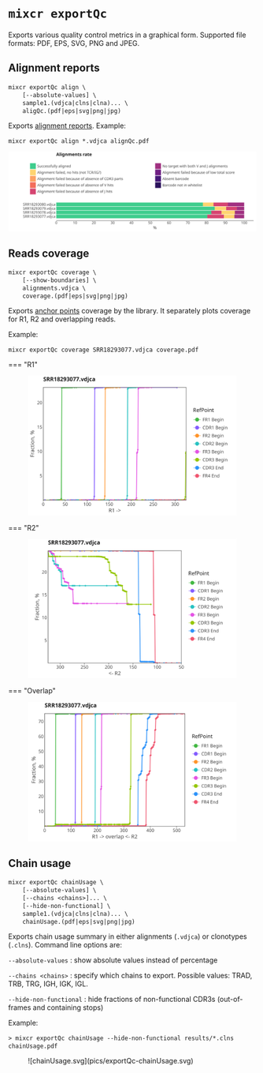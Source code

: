 # `mixcr exportQc`

Exports various quality control metrics in a graphical form. Supported file formats: PDF, EPS, SVG, PNG and JPEG.

## Alignment reports
```
mixcr exportQc align \
    [--absolute-values] \ 
    sample1.(vdjca|clns|clna)... \
    aligQc.(pdf|eps|svg|png|jpg)  
```
Exports [alignment reports](report-align.md). Example:

```
mixcr exportQc align *.vdjca alignQc.pdf
```
![aligQc.svg](pics/exportQc-align.svg)

## Reads coverage
```
mixcr exportQc coverage \
    [--show-boundaries] \
    alignments.vdjca \
    coverage.(pdf|eps|svg|png|jpg)  
```
Exports [anchor points](geneFeatures.md) coverage by the library. It separately plots coverage for R1, R2 and overlapping reads.

Example:

```shell
mixcr exportQc coverage SRR18293077.vdjca coverage.pdf
```

=== "R1"
    <figure markdown>
    ![R1](pics/exportQc-coverage_R1.svg)
    </figure>
=== "R2"
    <figure markdown>
    ![R2](pics/exportQc-coverage_R2.svg)
    </figure>
=== "Overlap"
    <figure markdown>
    ![Overlap](pics/exportQc-coverage_Overlap.svg)
    </figure>

## Chain usage
```
mixcr exportQc chainUsage \
    [--absolute-values] \
    [--chains <chains>]... \
    [--hide-non-functional] \
    sample1.(vdjca|clns|clna)... \
    chainUsage.(pdf|eps|svg|png|jpg)  
```
Exports chain usage summary in either alignments (`.vdjca`) or clonotypes (`.clns`). Command line options are: 

`--absolute-values`
: show absolute values instead of percentage

`--chains <chains>`
: specify which chains to export. Possible values: TRAD, TRB, TRG, IGH, IGK, IGL. 

`--hide-non-functional`
: hide fractions of non-functional CDR3s (out-of-frames and containing stops)

Example:
```shell
> mixcr exportQc chainUsage --hide-non-functional results/*.clns chainUsage.pdf 
```
<figure markdown>
![chainUsage.svg](pics/exportQc-chainUsage.svg)
</figure>

